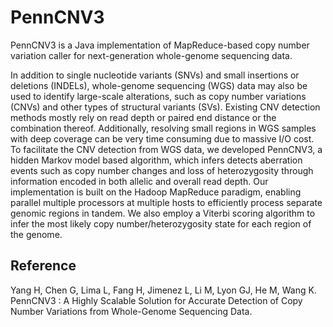 # PennCNV3

PennCNV3 is a Java implementation of MapReduce-based copy number variation caller for next-generation whole-genome sequencing data.

In addition to single nucleotide variants (SNVs) and small insertions or deletions (INDELs), whole-genome sequencing (WGS) data may also be used to identify large-scale alterations, such as copy number variations (CNVs) and other types of structural variants (SVs).  Existing CNV detection methods mostly rely on read depth or paired end distance or the combination thereof.  Additionally, resolving small regions in WGS samples with deep coverage can be very time consuming due to massive I/O cost. To facilitate the CNV detection from WGS data, we developed PennCNV3, a hidden Markov model based algorithm, which infers detects aberration events such as copy number changes and loss of heterozygosity through information encoded in both allelic and overall read depth.  Our implementation is built on the Hadoop MapReduce paradigm, enabling parallel multiple processors at multiple hosts to efficiently process separate genomic regions in tandem. We also employ a Viterbi scoring algorithm to infer the most likely copy number/heterozygosity state for each region of the genome. 

## Reference

Yang H, Chen G, Lima L, Fang H, Jimenez L, Li M, Lyon GJ, He M, Wang K. PennCNV3 : A Highly Scalable Solution for Accurate Detection of Copy Number Variations from Whole-Genome Sequencing Data.
